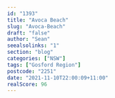 ```yaml
---
id: "1393"
title: "Avoca Beach"
slug: "Avoca-Beach"
draft: "false"
author: "Sean"
seealsolinks: "1"
section: "blog"
categories: ["NSW"]
tags: ["Gosford Region"]
postcode: "2251"
date: "2021-11-10T22:00:09+11:00"
realScore: 96
---
```


